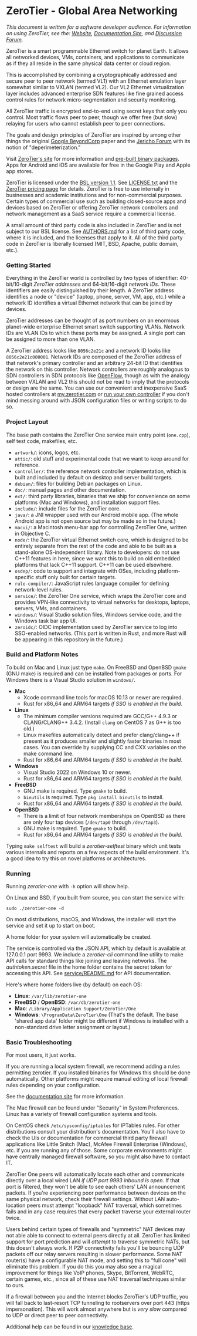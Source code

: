 ZeroTier - Global Area Networking
======

*This document is written for a software developer audience. For information on using ZeroTier, see the: [Website](https://www.zerotier.com), [Documentation Site](https://docs.zerotier.com), and [Discussion Forum](https://discuss.zerotier.com).*

ZeroTier is a smart programmable Ethernet switch for planet Earth. It allows all networked devices, VMs, containers, and applications to communicate as if they all reside in the same physical data center or cloud region.

This is accomplished by combining a cryptographically addressed and secure peer to peer network (termed VL1) with an Ethernet emulation layer somewhat similar to VXLAN (termed VL2). Our VL2 Ethernet virtualization layer includes advanced enterprise SDN features like fine grained access control rules for network micro-segmentation and security monitoring.

All ZeroTier traffic is encrypted end-to-end using secret keys that only you control. Most traffic flows peer to peer, though we offer free (but slow) relaying for users who cannot establish peer to peer connections.

The goals and design principles of ZeroTier are inspired by among other things the original [Google BeyondCorp](https://static.googleusercontent.com/media/research.google.com/en//pubs/archive/43231.pdf) paper and the [Jericho Forum](https://en.wikipedia.org/wiki/Jericho_Forum) with its notion of "deperimeterization."

Visit [ZeroTier's site](https://www.zerotier.com/) for more information and [pre-built binary packages](https://www.zerotier.com/download/). Apps for Android and iOS are available for free in the Google Play and Apple app stores.

ZeroTier is licensed under the [BSL version 1.1](https://mariadb.com/bsl11/). See [LICENSE.txt](LICENSE.txt) and the [ZeroTier pricing page](https://www.zerotier.com/pricing) for details. ZeroTier is free to use internally in businesses and academic institutions and for non-commercial purposes. Certain types of commercial use such as building closed-source apps and devices based on ZeroTier or offering ZeroTier network controllers and network management as a SaaS service require a commercial license.

A small amount of third party code is also included in ZeroTier and is not subject to our BSL license. See [AUTHORS.md](AUTHORS.md) for a list of third party code, where it is included, and the licenses that apply to it. All of the third party code in ZeroTier is liberally licensed (MIT, BSD, Apache, public domain, etc.).

### Getting Started

Everything in the ZeroTier world is controlled by two types of identifier: 40-bit/10-digit *ZeroTier addresses* and 64-bit/16-digit *network IDs*. These identifiers are easily distinguished by their length. A ZeroTier address identifies a node or "device" (laptop, phone, server, VM, app, etc.) while a network ID identifies a virtual Ethernet network that can be joined by devices.

ZeroTier addresses can be thought of as port numbers on an enormous planet-wide enterprise Ethernet smart switch supporting VLANs. Network IDs are VLAN IDs to which these ports may be assigned. A single port can be assigned to more than one VLAN.

A ZeroTier address looks like `8056c2e21c` and a network ID looks like `8056c2e21c000001`. Network IDs are composed of the ZeroTier address of that network's primary controller and an arbitrary 24-bit ID that identifies the network on this controller. Network controllers are roughly analogous to SDN controllers in SDN protocols like [OpenFlow](https://en.wikipedia.org/wiki/OpenFlow), though as with the analogy between VXLAN and VL2 this should not be read to imply that the protocols or design are the same. You can use our convenient and inexpensive SaaS hosted controllers at [my.zerotier.com](https://my.zerotier.com/) or [run your own controller](controller/) if you don't mind messing around with JSON configuration files or writing scripts to do so.

### Project Layout

The base path contains the ZeroTier One service main entry point (`one.cpp`), self test code, makefiles, etc.

 - `artwork/`: icons, logos, etc.
 - `attic/`: old stuff and experimental code that we want to keep around for reference.
 - `controller/`: the reference network controller implementation, which is built and included by default on desktop and server build targets.
 - `debian/`: files for building Debian packages on Linux.
 - `doc/`: manual pages and other documentation.
 - `ext/`: third party libraries, binaries that we ship for convenience on some platforms (Mac and Windows), and installation support files.
 - `include/`: include files for the ZeroTier core.
 - `java/`: a JNI wrapper used with our Android mobile app. (The whole Android app is not open source but may be made so in the future.)
 - `macui/`: a Macintosh menu-bar app for controlling ZeroTier One, written in Objective C.
 - `node/`: the ZeroTier virtual Ethernet switch core, which is designed to be entirely separate from the rest of the code and able to be built as a stand-alone OS-independent library. Note to developers: do not use C++11 features in here, since we want this to build on old embedded platforms that lack C++11 support. C++11 can be used elsewhere.
 - `osdep/`: code to support and integrate with OSes, including platform-specific stuff only built for certain targets.
 - `rule-compiler/`: JavaScript rules language compiler for defining network-level rules.
 - `service/`: the ZeroTier One service, which wraps the ZeroTier core and provides VPN-like connectivity to virtual networks for desktops, laptops, servers, VMs, and containers.
 - `windows/`: Visual Studio solution files, Windows service code, and the Windows task bar app UI.
 - `zeroidc/`: OIDC implementation used by ZeroTier service to log into SSO-enabled networks. (This part is written in Rust, and more Rust will be appearing in this repository in the future.)

### Build and Platform Notes

To build on Mac and Linux just type `make`. On FreeBSD and OpenBSD `gmake` (GNU make) is required and can be installed from packages or ports. For Windows there is a Visual Studio solution in `windows/`.

 - **Mac**
   - Xcode command line tools for macOS 10.13 or newer are required.
   - Rust for x86_64 and ARM64 targets *if SSO is enabled in the build*.
 - **Linux**
   - The minimum compiler versions required are GCC/G++ 4.9.3 or CLANG/CLANG++ 3.4.2. (Install `clang` on CentOS 7 as G++ is too old.)
   - Linux makefiles automatically detect and prefer clang/clang++ if present as it produces smaller and slightly faster binaries in most cases. You can override by supplying CC and CXX variables on the make command line.
   - Rust for x86_64 and ARM64 targets *if SSO is enabled in the build*.
 - **Windows**
   - Visual Studio 2022 on Windows 10 or newer.
   - Rust for x86_64 and ARM64 targets *if SSO is enabled in the build*.
 - **FreeBSD**
   - GNU make is required. Type `gmake` to build.
   - `binutils` is required.  Type `pkg install binutils` to install.
   - Rust for x86_64 and ARM64 targets *if SSO is enabled in the build*.
 - **OpenBSD**
   - There is a limit of four network memberships on OpenBSD as there are only four tap devices (`/dev/tap0` through `/dev/tap3`).
   - GNU make is required. Type `gmake` to build.
   - Rust for x86_64 and ARM64 targets *if SSO is enabled in the build*.

Typing `make selftest` will build a *zerotier-selftest* binary which unit tests various internals and reports on a few aspects of the build environment. It's a good idea to try this on novel platforms or architectures.

### Running

Running *zerotier-one* with `-h` option will show help.

On Linux and BSD, if you built from source, you can start the service with:

    sudo ./zerotier-one -d

On most distributions, macOS, and Windows, the installer will start the service and set it up to start on boot.

A home folder for your system will automatically be created.

The service is controlled via the JSON API, which by default is available at 127.0.0.1 port 9993. We include a *zerotier-cli* command line utility to make API calls for standard things like joining and leaving networks. The *authtoken.secret* file in the home folder contains the secret token for accessing this API. See [service/README.md](service/README.md) for API documentation.

Here's where home folders live (by default) on each OS:

 * **Linux**: `/var/lib/zerotier-one`
 * **FreeBSD** / **OpenBSD**: `/var/db/zerotier-one`
 * **Mac**: `/Library/Application Support/ZeroTier/One`
 * **Windows**: `\ProgramData\ZeroTier\One` (That's the default. The base 'shared app data' folder might be different if Windows is installed with a non-standard drive letter assignment or layout.)

### Basic Troubleshooting

For most users, it just works.

If you are running a local system firewall, we recommend adding a rules permitting zerotier. If you installed binaries for Windows this should be done automatically. Other platforms might require manual editing of local firewall rules depending on your configuration.

See the [documentation site](https://docs.zerotier.com/zerotier/troubleshooting) for more information.

The Mac firewall can be found under "Security" in System Preferences. Linux has a variety of firewall configuration systems and tools.

On CentOS check `/etc/sysconfig/iptables` for IPTables rules. For other distributions consult your distribution's documentation. You'll also have to check the UIs or documentation for commercial third party firewall applications like Little Snitch (Mac), McAfee Firewall Enterprise (Windows), etc. if you are running any of those. Some corporate environments might have centrally managed firewall software, so you might also have to contact IT.

ZeroTier One peers will automatically locate each other and communicate directly over a local wired LAN *if UDP port 9993 inbound is open*. If that port is filtered, they won't be able to see each others' LAN announcement packets. If you're experiencing poor performance between devices on the same physical network, check their firewall settings. Without LAN auto-location peers must attempt "loopback" NAT traversal, which sometimes fails and in any case requires that every packet traverse your external router twice.

Users behind certain types of firewalls and "symmetric" NAT devices may not able able to connect to external peers directly at all. ZeroTier has limited support for port prediction and will *attempt* to traverse symmetric NATs, but this doesn't always work. If P2P connectivity fails you'll be bouncing UDP packets off our relay servers resulting in slower performance. Some NAT router(s) have a configurable NAT mode, and setting this to "full cone" will eliminate this problem. If you do this you may also see a magical improvement for things like VoIP phones, Skype, BitTorrent, WebRTC, certain games, etc., since all of these use NAT traversal techniques similar to ours.

If a firewall between you and the Internet blocks ZeroTier's UDP traffic, you will fall back to last-resort TCP tunneling to rootservers over port 443 (https impersonation). This will work almost anywhere but is *very slow* compared to UDP or direct peer to peer connectivity.

Additional help can be found in our [knowledge base](https://zerotier.atlassian.net/wiki/spaces/SD/overview).
